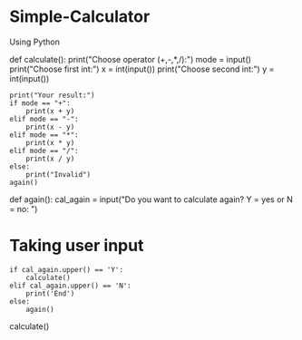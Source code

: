 # Simple-Calculator
Using Python

def calculate():
    print("Choose operator (+,-,*,/):")
    mode = input()
    print("Choose first int:")
    x = int(input())
    print("Choose second int:")
    y = int(input())

    print("Your result:")
    if mode == "+":
        print(x + y)
    elif mode == "-":
        print(x - y)
    elif mode == "*":
        print(x * y)
    elif mode == "/":
        print(x / y)
    else:
        print("Invalid")
    again()

def again():
    cal_again = input("Do you want to calculate again? Y = yes or N = no: ")
   # Taking user input
    if cal_again.upper() == 'Y':
        calculate()
    elif cal_again.upper() == 'N':
        print('End')
    else:
        again()
calculate()
